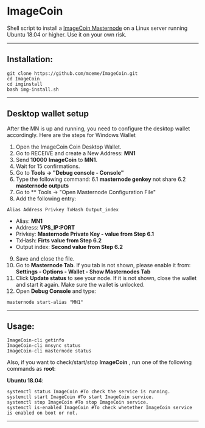 # ImageCoin
Shell script to install a [ImageCoin Masternode](https://imagecoin.imagehosty.com/) on a Linux server running Ubuntu 18.04 or higher. Use it on your own risk.

***
## Installation:
```
git clone https://github.com/mceme/ImageCoin.git
cd ImageCoin
cd imginstall
bash img-install.sh
```
***

## Desktop wallet setup

After the MN is up and running, you need to configure the desktop wallet accordingly. Here are the steps for Windows Wallet
1. Open the ImageCoin Coin Desktop Wallet.
2. Go to RECEIVE and create a New Address: **MN1**
3. Send **10000** **ImageCoin** to **MN1**.
4. Wait for 15 confirmations.
5. Go to **Tools -> "Debug console - Console"**
6. Type the following command: 6.1 **masternode genkey**  not share
                               6.2 **masternode outputs** 
7. Go to  ** Tools -> "Open Masternode Configuration File"
8. Add the following entry:
```
Alias Address Privkey TxHash Output_index
```
* Alias: **MN1**
* Address: **VPS_IP:PORT**
* Privkey: **Masternode Private Key - value from Step 6.1**
* TxHash: **Firts value from Step 6.2**
* Output index:  **Second value from Step 6.2**
9. Save and close the file.
10. Go to **Masternode Tab**. If you tab is not shown, please enable it from: **Settings - Options - Wallet - Show Masternodes Tab**
11. Click **Update status** to see your node. If it is not shown, close the wallet and start it again. Make sure the wallet is unlocked.
12. Open **Debug Console** and type:
```
masternode start-alias "MN1"
```
***

## Usage:
```
ImageCoin-cli getinfo
ImageCoin-cli mnsync status
ImageCoin-cli masternode status
```
Also, if you want to check/start/stop **ImageCoin** , run one of the following commands as **root**:

**Ubuntu 18.04**:
```
systemctl status ImageCoin #To check the service is running.
systemctl start ImageCoin #To start ImageCoin service.
systemctl stop ImageCoin #To stop ImageCoin service.
systemctl is-enabled ImageCoin #To check whetether ImageCoin service is enabled on boot or not.
```
***
